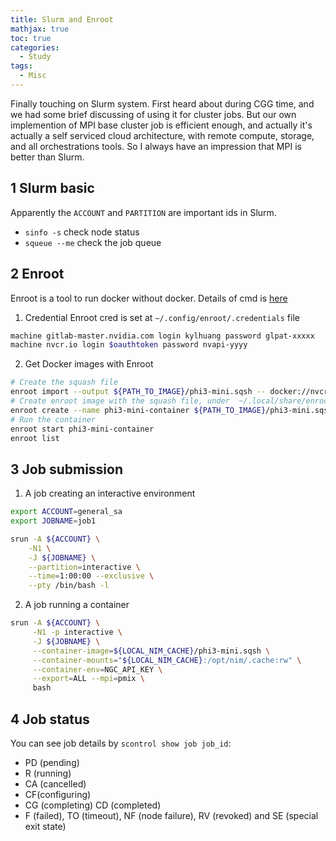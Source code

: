 ```yaml
---
title: Slurm and Enroot
mathjax: true
toc: true
categories:
  - Study
tags:
  - Misc
---
```

Finally touching on Slurm system. First heard about during CGG time, and we had some brief discussing of using it for cluster jobs. But our own implemention of MPI base cluster job is efficient enough, and actually it's actually a self serviced cloud architecture, with remote compute, storage, and all orchestrations tools. So I always have an impression that MPI is better than Slurm. 

## 1 Slurm basic
Apparently the `ACCOUNT` and `PARTITION` are important ids in Slurm.
- `sinfo -s` check node status
- `squeue --me` check the job queue

## 2 Enroot
Enroot is a tool to run docker without docker.
Details of cmd is [here](https://github.com/NVIDIA/enroot/blob/master/doc/usage.md)  
1. Credential
Enroot cred is set at `~/.config/enroot/.credentials` file
```sh
machine gitlab-master.nvidia.com login kylhuang password glpat-xxxxx
machine nvcr.io login $oauthtoken password nvapi-yyyy
```
2. Get Docker images with Enroot
```sh
# Create the squash file
enroot import --output ${PATH_TO_IMAGE}/phi3-mini.sqsh -- docker://nvcr.io/nim/microsoft/phi-3-mini-4k-instruct:latest
# Create enroot image with the squash file, under  ~/.local/share/enroot/phi3-mini-container
enroot create --name phi3-mini-container ${PATH_TO_IMAGE}/phi3-mini.sqsh
# Run the container
enroot start phi3-mini-container
enroot list
```

## 3 Job submission
1. A job creating an interactive environment
```sh
export ACCOUNT=general_sa
export JOBNAME=job1

srun -A ${ACCOUNT} \
    -N1 \
    -J ${JOBNAME} \
    --partition=interactive \
    --time=1:00:00 --exclusive \
    --pty /bin/bash -l
```
2. A job running a container
```sh
srun -A ${ACCOUNT} \
     -N1 -p interactive \
     -J ${JOBNAME} \
     --container-image=${LOCAL_NIM_CACHE}/phi3-mini.sqsh \
     --container-mounts="${LOCAL_NIM_CACHE}:/opt/nim/.cache:rw" \
     --container-env=NGC_API_KEY \
     --export=ALL --mpi=pmix \
     bash   
```

## 4 Job status
You can see job details by `scontrol show job job_id`:
- PD (pending)
- R (running)
- CA (cancelled)
- CF(configuring)
- CG (completing) CD (completed)
- F (failed), TO (timeout), NF (node failure), RV (revoked) and SE (special exit state)